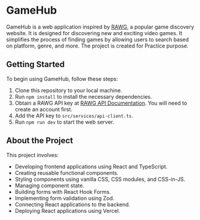 # GameHub  

GameHub is a web application inspired by [RAWG](https://rawg.io/), a popular game discovery website. It is designed for discovering new and exciting video games. It simplifies the process of finding games by allowing users to search based on platform, genre, and more. The project is created for Practice purpose.

## Getting Started  

To begin using GameHub, follow these steps:  
1. Clone this repository to your local machine.  
2. Run `npm install` to install the necessary dependencies.  
3. Obtain a RAWG API key at [RAWG API Documentation](https://rawg.io/apidocs). You will need to create an account first.  
4. Add the API key to `src/services/api-client.ts`.  
5. Run `npm run dev` to start the web server.  

## About the Project  

This project involves:  
- Developing frontend applications using React and TypeScript.  
- Creating reusable functional components.  
- Styling components using vanilla CSS, CSS modules, and CSS-in-JS.  
- Managing component state.  
- Building forms with React Hook Forms.  
- Implementing form validation using Zod.  
- Connecting React applications to the backend.  
- Deploying React applications using Vercel.  

